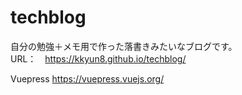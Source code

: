 # techblog

自分の勉強＋メモ用で作った落書きみたいなブログです。<br>
URL：　https://kkyun8.github.io/techblog/


Vuepress
https://vuepress.vuejs.org/
